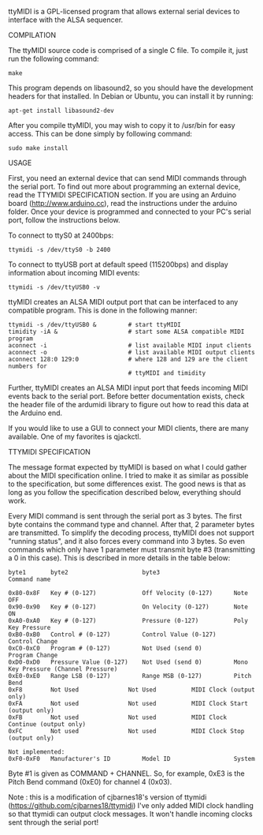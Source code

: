 ttyMIDI is a GPL-licensed program that allows external serial devices to 
interface with the ALSA sequencer.


COMPILATION

The ttyMIDI source code is comprised of a single C file.  To compile it, just
run the following command:

	make

This program depends on libasound2, so you should have the development headers
for that installed. In Debian or Ubuntu, you can install it by running:

	apt-get install libasound2-dev

After you compile ttyMIDI, you may wish to copy it to /usr/bin for easy
access. This can be done simply by following command:

	sudo make install

USAGE 

First, you need an external device that can send MIDI commands through the
serial port.  To find out more about programming an external device, read the
TTYMIDI SPECIFICATION section.  If you are using an Arduino board
(http://www.arduino.cc), read the instructions under the arduino folder.  Once
your device is programmed and connected to your PC's serial port, follow the
instructions below.  

To connect to ttyS0 at 2400bps:

	ttymidi -s /dev/ttyS0 -b 2400

To connect to ttyUSB port at default speed (115200bps) and display information
about incoming MIDI events: 

	ttymidi -s /dev/ttyUSB0 -v

ttyMIDI creates an ALSA MIDI output port that can be interfaced to any
compatible program.  This is done in the following manner:

	ttymidi -s /dev/ttyUSB0 &         # start ttyMIDI
	timidity -iA &                    # start some ALSA compatible MIDI program
	aconnect -i                       # list available MIDI input clients
	aconnect -o                       # list available MIDI output clients
	aconnect 128:0 129:0              # where 128 and 129 are the client numbers for
                                      # ttyMIDI and timidity

Further, ttyMIDI creates an ALSA MIDI input port that feeds incoming MIDI events 
back to the serial port. Before better documentation exists, check the header file of 
the ardumidi library to figure out how to read this data at the Arduino end.

If you would like to use a GUI to connect your MIDI clients, there are many
available.  One of my favorites is qjackctl.


TTYMIDI SPECIFICATION 

The message format expected by ttyMIDI is based on what I could gather about the
MIDI specification online.  I tried to make it as similar as possible to the
specification, but some differences exist.  The good news is that as long as you
follow the specification described below, everything should work.

Every MIDI command is sent through the serial port as 3 bytes.  The first byte
contains the command type and channel.  After that, 2 parameter bytes are
transmitted.  To simplify the decoding process, ttyMIDI does not support
"running status", and it also forces every command into 3 bytes.  So even
commands which only have 1 parameter must transmit byte #3 (transmitting a 0 in
this case).  This is described in more details in the table below:

	byte1       byte2                     byte3                     Command name

	0x80-0x8F   Key # (0-127)             Off Velocity (0-127)      Note OFF
	0x90-0x90   Key # (0-127)             On Velocity (0-127)       Note ON
	0xA0-0xA0   Key # (0-127)             Pressure (0-127)          Poly Key Pressure
	0xB0-0xB0   Control # (0-127)         Control Value (0-127)     Control Change
	0xC0-0xC0   Program # (0-127)         Not Used (send 0)         Program Change
	0xD0-0xD0   Pressure Value (0-127)    Not Used (send 0)         Mono Key Pressure (Channel Pressure)
	0xE0-0xE0   Range LSB (0-127)         Range MSB (0-127)         Pitch Bend
	0xF8	    Not Used		      Not Used			MIDI Clock (output only)
	0xFA	    Not used		      Not used			MIDI Clock Start (output only)  
	0xFB	    Not used		      Not used			MIDI Clock Continue (output only)
	0xFC	    Not used		      Not used			MIDI Clock Stop (output only)

	Not implemented:
	0xF0-0xF0   Manufacturer's ID         Model ID                  System 

Byte #1 is given as COMMAND + CHANNEL.  So, for example, 0xE3 is the Pitch Bend
command (0xE0) for channel 4 (0x03).

Note : this is a modification of cjbarnes18's version of ttymidi (https://github.com/cjbarnes18/ttymidi)
I've only added MIDI clock handling so that ttymidi can output clock messages. It won't handle incoming clocks sent through the serial port!
